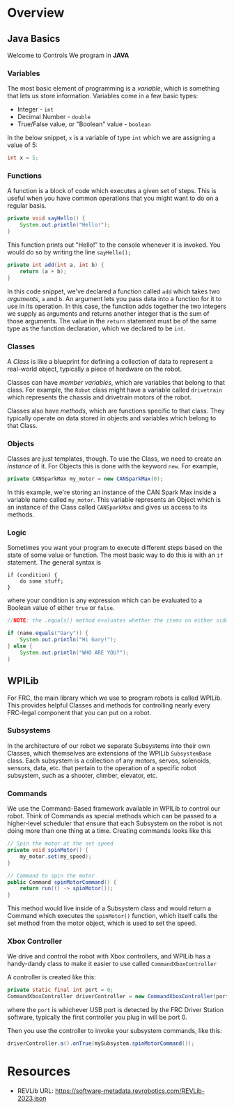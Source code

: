 # Overview

## Java Basics
Welcome to Controls
We program in **JAVA**

### Variables
The most basic element of programming is a *variable*, which is something that lets us store information.
Variables come in a few basic types:
- Integer - `int`
- Decimal Number - `double`
- True/False value, or "Boolean" value - `boolean`

In the below snippet, `x` is a variable of type `int` which we are assigning a value of 5:
```java
int x = 5;
```
### Functions
A function is a block of code which executes a given set of steps. This is useful when you have common operations that you might want to do on a regular basis.

```java
private void sayHello() {
	System.out.println("Hello!");
}
```
This function prints out "Hello!" to the console whenever it is invoked. You would do so by writing the line `sayHello();`
```java
private int add(int a, int b) {
	return (a + b);
}
```
In this code snippet, we've declared a function called `add` which takes two *arguments*, `a` and `b`. An argument lets you pass data into a function for it to use in its operation. In this case, the function adds together the two integers we supply as arguments and returns another integer that is the sum of those arguments. The value in the `return` statement must be of the same type as the function declaration, which we declared to be `int`.

### Classes
A *Class* is like a blueprint for defining a collection of data to represent a real-world object, typically a piece of hardware on the robot.

Classes can have *member variables*, which are variables that belong to that class. For example, the `Robot` class might have a variable called `drivetrain` which represents the chassis and drivetrain motors of the robot.

Classes also have *methods*, which are functions specific to that class. They typically operate on data stored in objects and variables which belong to that Class.
### Objects
Classes are just templates, though. To use the Class, we need to create an *instance* of it. For Objects this is done with the keyword `new`. For example,
```java
private CANSparkMax my_motor = new CANSparkMax(0);
```
In this example, we're storing an instance of the CAN Spark Max inside a variable name called `my_motor`. This variable represents an Object which is an instance of the Class called `CANSparkMax` and gives us access to its methods.

### Logic 
Sometimes you want your program to execute different steps based on the state of some value or function. The most basic way to do this is with an `if` statement. The general syntax is 
```
if (condition) {
	do some stuff;
}
```
where your condition is any expression which can be evaluated to a Boolean value of either `true` or `false`.
```java
//NOTE: the .equals() method evaluates whether the items on either side are equal (just like the '==' operator!)

if (name.equals("Gary")) {
	System.out.println("Hi Gary!");
} else {
	System.out.println("WHO ARE YOU?");
}
```

## WPILib
For FRC, the main library which we use to program robots is called WPILib. This provides helpful Classes and methods for controlling nearly every FRC-legal component that you can put on a robot.

### Subsystems
In the architecture of our robot we separate Subsystems into their own Classes, which themselves are extensions of the WPILib `SubsystemBase` class. Each subsystem is a collection of any motors, servos, solenoids, sensors, data, etc. that pertain to the operation of a specific robot subsystem, such as a shooter, climber, elevator, etc.

### Commands
We use the Command-Based framework available in WPILib to control our robot.
Think of Commands as special methods which can be passed to a higher-level scheduler that ensure that each Subsystem on the robot is not doing more than one thing at a time.
Creating commands looks like this
```java
// Spin the motor at the set speed
private void spinMotor() {
	my_motor.set(my_speed);
}

// Command to spin the motor
public Command spinMotorCommand() {
	return run(() -> spinMotor());
}
```

This method would live inside of a Subsystem class and would return a Command which executes the `spinMotor()` function, which itself calls the set method from the motor object, which is used to set the speed.

### Xbox Controller
We drive and control the robot with Xbox controllers, and WPILib has a handy-dandy class to make it easier to use called `CommandXboxController`

A controller is created like this:
```java
private static final int port = 0;
CommandXboxController driverController = new CommandXboxController(port);
```
where the `port` is whichever USB port is detected by the FRC Driver Station software, typically the first controller you plug in will be port 0.

Then you use the controller to invoke your subsystem commands, like this:
```java
driverController.a().onTrue(mySubsystem.spinMotorCommand());
```


# Resources
- REVLib URL: https://software-metadata.revrobotics.com/REVLib-2023.json

